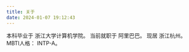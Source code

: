 ```yaml
---
title: 关于
date: 2024-01-07 19:12:43
---
```


本科毕业于 <i class="fa-solid fa-graduation-cap"></i> 浙江大学计算机学院。
当前就职于 <i class="fa-solid fa-building"></i> 阿里巴巴。
现居 <i class="fa-solid fa-location-dot"></i> 浙江杭州。
MBTI人格：<i class="fa-solid fa-square-person-confined"></i> INTP-A。
